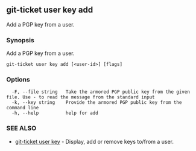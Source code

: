 ## git-ticket user key add

Add a PGP key from a user.

### Synopsis

Add a PGP key from a user.

```
git-ticket user key add [<user-id>] [flags]
```

### Options

```
  -F, --file string   Take the armored PGP public key from the given file. Use - to read the message from the standard input
  -k, --key string    Provide the armored PGP public key from the command line
  -h, --help          help for add
```

### SEE ALSO

* [git-ticket user key](git-ticket_user_key.md)	 - Display, add or remove keys to/from a user.

